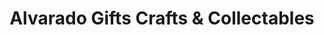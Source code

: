 ---
title: "Alvarado Gifts Crafts & Collectables"
url: /alvarado/alvarado-gifts-crafts-und-collectables/
shop: Basteln
---